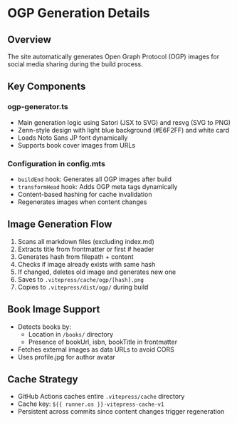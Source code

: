 # OGP Generation Details

## Overview
The site automatically generates Open Graph Protocol (OGP) images for social media sharing during the build process.

## Key Components

### ogp-generator.ts
- Main generation logic using Satori (JSX to SVG) and resvg (SVG to PNG)
- Zenn-style design with light blue background (#E6F2FF) and white card
- Loads Noto Sans JP font dynamically
- Supports book cover images from URLs

### Configuration in config.mts
- `buildEnd` hook: Generates all OGP images after build
- `transformHead` hook: Adds OGP meta tags dynamically
- Content-based hashing for cache invalidation
- Regenerates images when content changes

## Image Generation Flow
1. Scans all markdown files (excluding index.md)
2. Extracts title from frontmatter or first # header
3. Generates hash from filepath + content
4. Checks if image already exists with same hash
5. If changed, deletes old image and generates new one
6. Saves to `.vitepress/cache/ogp/[hash].png`
7. Copies to `.vitepress/dist/ogp/` during build

## Book Image Support
- Detects books by:
  - Location in `/books/` directory
  - Presence of bookUrl, isbn, bookTitle in frontmatter
- Fetches external images as data URLs to avoid CORS
- Uses profile.jpg for author avatar

## Cache Strategy
- GitHub Actions caches entire `.vitepress/cache` directory
- Cache key: `${{ runner.os }}-vitepress-cache-v1`
- Persistent across commits since content changes trigger regeneration